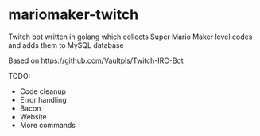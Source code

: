 # mariomaker-twitch
Twitch bot written in golang which collects Super Mario Maker level codes and adds them to MySQL database

Based on https://github.com/Vaultpls/Twitch-IRC-Bot

TODO:
- Code cleanup
- Error handling
- Bacon
- Website
- More commands
